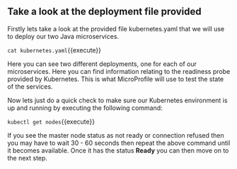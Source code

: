 ## Take a look at the deployment file provided

Firstly lets take a look at the provided file kubernetes.yaml that we will use to deploy our two Java microservices.

`cat kubernetes.yaml`{{execute}}

Here you can see two different deployments, one for each of our microservices. Here you can find information relating to the readiness probe provided by Kubernetes. This is what MicroProfile will use to test the state of the services.

Now lets just do a quick check to make sure our Kubernetes environment is up and running by executing the following command:

`kubectl get nodes`{{execute}}

If you see the master node status as not ready or connection refused then you may have to wait 30 - 60 seconds then repeat the above command until it becomes available. Once it has the status **Ready** you can then move on to the next step.
